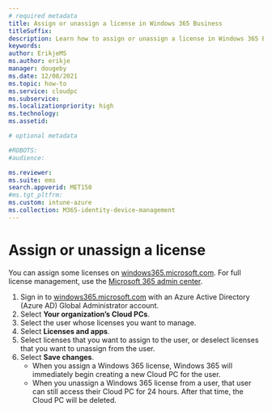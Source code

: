 ```yaml
---
# required metadata
title: Assign or unassign a license in Windows 365 Business
titleSuffix:
description: Learn how to assign or unassign a license in Windows 365 Business
keywords:
author: ErikjeMS  
ms.author: erikje
manager: dougeby
ms.date: 12/08/2021
ms.topic: how-to
ms.service: cloudpc
ms.subservice: 
ms.localizationpriority: high
ms.technology:
ms.assetid: 

# optional metadata

#ROBOTS:
#audience:

ms.reviewer: 
ms.suite: ems
search.appverid: MET150
#ms.tgt_pltfrm:
ms.custom: intune-azure
ms.collection: M365-identity-device-management
---
```


# Assign or unassign a license

You can assign some licenses on [windows365.microsoft.com](https://windows365.microsoft.com).  For full license management, use the [Microsoft 365 admin center](https://admin.microsoft.com).

1. Sign in to [windows365.microsoft.com](https://windows365.microsoft.com) with an Azure Active Directory (Azure AD) Global Administrator account.
2. Select **Your organization’s Cloud PCs**.
3. Select the user whose licenses you want to manage.
4. Select **Licenses and apps**.
5. Select licenses that you want to assign to the user, or deselect licenses that you want to unassign from the user.
6. Select **Save changes**.
    - When you assign a Windows 365 license, Windows 365 will immediately begin creating a new Cloud PC for the user.
    - When you unassign a Windows 365 license from a user, that user can still access their Cloud PC for 24 hours. After that time, the Cloud PC will be deleted.
